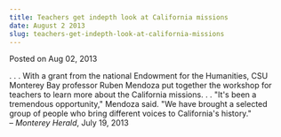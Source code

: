 ```yaml
---
title: Teachers get indepth look at California missions
date: August 2 2013
slug: teachers-get-indepth-look-at-california-missions
---
```


 



<span class="date">Posted on Aug 02, 2013    </span>
<p>. . . With a grant from the national Endowment for the
Humanities, CSU Monterey Bay professor Ruben Mendoza put together
the workshop for teachers to learn more about the California
missions. . . &quot;It&apos;s been a tremendous opportunity,&quot; Mendoza said.
&quot;We have brought a selected group of people who bring different
voices to California&apos;s history.&quot;<br>
&#x2013; <em>Monterey Herald</em>, July 19, 2013</br></p>





 
